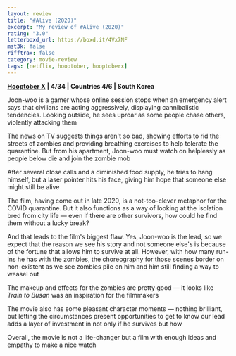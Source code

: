 ```yaml
---
layout: review
title: "#Alive (2020)"
excerpt: "My review of #Alive (2020)"
rating: "3.0"
letterboxd_url: https://boxd.it/4Vx7NF
mst3k: false
rifftrax: false
category: movie-review
tags: [netflix, hooptober, hooptoberx]
---
```


<b><a href="https://boxd.it/pmi12" title="Hooptober X" target="_blank" rel="noopener">Hooptober X</a> | 4/34 | Countries 4/6 | South Korea</b>

Joon-woo is a gamer whose online session stops when an emergency alert says that civilians are acting aggressively, displaying cannibalistic tendencies. Looking outside, he sees uproar as some people chase others, violently attacking them

The news on TV suggests things aren't so bad, showing efforts to rid the streets of zombies and providing breathing exercises to help tolerate the quarantine. But from his apartment, Joon-woo must watch on helplessly as people below die and join the zombie mob

After several close calls and a diminished food supply, he tries to hang himself, but a laser pointer hits his face, giving him hope that someone else might still be alive

The film, having come out in late 2020, is a not-too-clever metaphor for the COVID quarantine. But it also functions as a way of looking at the isolation bred from city life — even if there are other survivors, how could he find them without a lucky break?

And that leads to the film's biggest flaw. Yes, Joon-woo is the lead, so we expect that the reason we see his story and not someone else's is because of the fortune that allows him to survive at all. However, with how many run-ins he has with the zombies, the choreography for those scenes border on non-existent as we see zombies pile on him and him still finding a way to weasel out

The makeup and effects for the zombies are pretty good — it looks like <i>Train to Busan</i> was an inspiration for the filmmakers

The movie also has some pleasant character moments — nothing brilliant, but letting the circumstances present opportunities to get to know our lead adds a layer of investment in not only if he survives but how

Overall, the movie is not a life-changer but a film with enough ideas and empathy to make a nice watch
